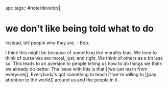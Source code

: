 up:: 
tags:: #note/develop🍃 

# we don't like being told what to do




Instead, tell people who they are. - Bob.


I think this might be because of something like morality bias. We tend to think of ourselves are moral, just, and right. We think of others as a bit less so. This leads to an aversion to people telling us how to do things we think we already do better. The issue with this is that [[we can learn from everyone]]. Everybody's got something to teach if we're willing to [[pay attention to the world]] around us and the people in it.

